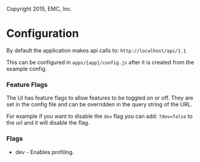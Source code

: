 Copyright 2015, EMC, Inc.

# Configuration

By default the application makes api calls to: `http://localhost/api/1.1`

This can be configured in `apps/{app}/config.js` after it is created from the example config.

### Feature Flags

The UI has feature flags to allow features to be toggled on or off. They are set in the config file and can be overridden in the query string of the URL.

For example if you want to disable the `dev` flag you can add: `?dev=false` to the url and it will disable the flag.

### Flags

  * dev - Enables profiling.

